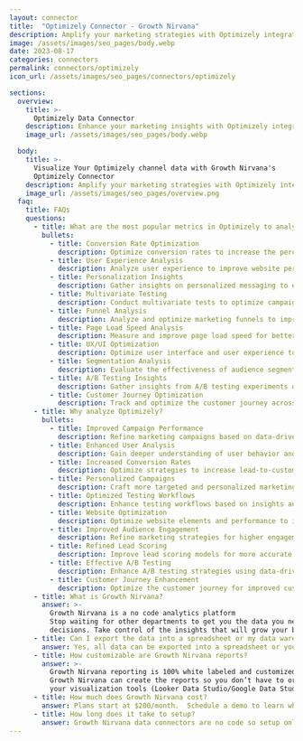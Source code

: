```yaml
---
layout: connector
title:  "Optimizely Connector - Growth Nirvana"
description: Amplify your marketing strategies with Optimizely integration, leveraging actionable insights from campaign data analysis.
image: /assets/images/seo_pages/body.webp
date: 2023-08-17
categories: connectors
permalink: connectors/optimizely
icon_url: /assets/images/seo_pages/connectors/optimizely

sections:
  overview:
    title: >-
      Optimizely Data Connector
    description: Enhance your marketing insights with Optimizely integration. Gain valuable insights to shape campaign strategies, optimize lead analysis, and improve operational excellence.
    image_url: /assets/images/seo_pages/body.webp

  body:
    title: >-
      Visualize Your Optimizely channel data with Growth Nirvana's
      Optimizely Connector
    description: Amplify your marketing strategies with Optimizely integration, leveraging actionable insights from campaign data analysis.
    image_url: /assets/images/seo_pages/overview.png
  faq:
    title: FAQs
    questions:
      - title: What are the most popular metrics in Optimizely to analyze?
        bullets:
          - title: Conversion Rate Optimization
            description: Optimize conversion rates to increase the percentage of leads that convert into customers.
          - title: User Experience Analysis
            description: Analyze user experience to improve website performance and engagement.
          - title: Personalization Insights
            description: Gather insights on personalized messaging to enhance campaign effectiveness.
          - title: Multivariate Testing
            description: Conduct multivariate tests to optimize campaign elements and improve performance.
          - title: Funnel Analysis
            description: Analyze and optimize marketing funnels to improve lead conversion rates.
          - title: Page Load Speed Analysis
            description: Measure and improve page load speed for better user experience and conversion rates.
          - title: UX/UI Optimization
            description: Optimize user interface and user experience to increase engagement and conversion rates.
          - title: Segmentation Analysis
            description: Evaluate the effectiveness of audience segmentation strategies.
          - title: A/B Testing Insights
            description: Gather insights from A/B testing experiments on campaigns.
          - title: Customer Journey Optimization
            description: Track and optimize the customer journey across marketing touchpoints.
      - title: Why analyze Optimizely?
        bullets:
          - title: Improved Campaign Performance
            description: Refine marketing campaigns based on data-driven insights from Optimizely integration.
          - title: Enhanced User Analysis
            description: Gain deeper understanding of user behavior and preferences to improve targeting.
          - title: Increased Conversion Rates
            description: Optimize strategies to increase lead-to-customer conversion rates.
          - title: Personalized Campaigns
            description: Craft more targeted and personalized marketing campaigns using Optimizely insights.
          - title: Optimized Testing Workflows
            description: Enhance testing workflows based on insights and data from Optimizely integration.
          - title: Website Optimization
            description: Optimize website elements and performance to improve user experience and conversion rates.
          - title: Improved Audience Engagement
            description: Refine marketing strategies for higher engagement and interactions with the audience.
          - title: Refined Lead Scoring
            description: Improve lead scoring models for more accurate lead prioritization.
          - title: Effective A/B Testing
            description: Enhance A/B testing strategies using data-driven insights from Optimizely integration.
          - title: Customer Journey Enhancement
            description: Optimize the customer journey for improved customer experiences.
      - title: What is Growth Nirvana?
        answer: >-
          Growth Nirvana is a no code analytics platform 
          Stop waiting for other departments to get you the data you need to make critical business 
          decisions. Take control of the insights that will grow your business.
      - title: Can I export the data into a spreadsheet or my data warehouse?
        answer: Yes, all data can be exported into a spreadsheet or your data warehouse (Google BigQuery, AWS, Snowflake, Azure, etc)
      - title: How customizable are Growth Nirvana reports?
        answer: >-
          Growth Nirvana reporting is 100% white labeled and customized to your specifications.
          Growth Nirvana can create the reports so you don’t have to or you can connect
          your visualization tools (Looker Data Studio/Google Data Studio, Tableau, PowerBI, etc) to Growth Nirvana.
      - title: How much does Growth Nirvana cost?
        answer: Plans start at $200/month.  Schedule a demo to learn what plan is best for you.
      - title: How long does it take to setup?
        answer: Growth Nirvana data connectors are no code so setup only requires a few clicks.
---
```

